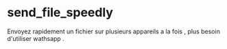 # send_file_speedly
Envoyez rapidement un fichier sur plusieurs appareils a la fois , plus besoin d'utiliser wathsapp .
